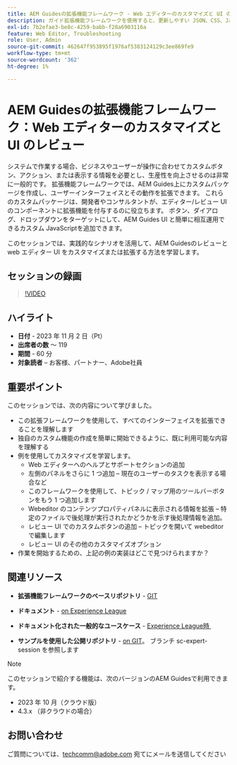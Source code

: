 ```yaml
---
title: AEM Guidesの拡張機能フレームワーク - Web エディターのカスタマイズと UI のレビュー
description: ガイド拡張機能フレームワークを使用すると、更新しやすい JSON、CSS、JavaScriptを使用して、レビュー Ui や Webeditor の目的のセクションをカスタマイズできます。
exl-id: 7b2efae3-be8c-4259-babb-f28a6903116a
feature: Web Editor, Troubleshooting
role: User, Admin
source-git-commit: 462647f953895f1976af5383124129c3ee869fe9
workflow-type: tm+mt
source-wordcount: '362'
ht-degree: 1%

---
```


# AEM Guidesの拡張機能フレームワーク：Web エディターのカスタマイズと UI のレビュー

システムで作業する場合、ビジネスやユーザーが操作に合わせてカスタムボタン、アクション、または表示する情報を必要とし、生産性を向上させるのは非常に一般的です。 拡張機能フレームワークでは、AEM Guides上にカスタムパッケージを作成し、ユーザーインターフェイスとその動作を拡張できます。 これらのカスタムパッケージは、開発者やコンサルタントが、エディター/レビュー UI のコンポーネントに拡張機能を付与するのに役立ちます。 ボタン、ダイアログ、ドロップダウンをターゲットにして、AEM Guides UI と簡単に相互運用できるカスタム JavaScriptを追加できます。

このセッションでは、実践的なシナリオを活用して、AEM Guidesのレビューと web エディター UI をカスタマイズまたは拡張する方法を学習します。

## セッションの録画

>[!VIDEO](https://video.tv.adobe.com/v/3425476/review-ui-customization-guides-extension-framework-web-editor)

## ハイライト

- **日付** - 2023 年 11 月 2 日（Pt）
- **出席者の数** ～ 119
- **期間** - 60 分
- **対象読者** – お客様、パートナー、Adobe社員

## 重要ポイント

このセッションでは、次の内容について学びました。
- この拡張フレームワークを使用して、すべてのインターフェイスを拡張できることを理解します
- 独自のカスタム機能の作成を簡単に開始できるように、既に利用可能な内容を理解する
- 例を使用してカスタマイズを学習します。
   - Web エディターへのヘルプとサポートセクションの追加
   - 左側のパネルをさらに 1 つ追加 – 現在のユーザーのタスクを表示する場合など
   - このフレームワークを使用して、トピック / マップ用のツールバーボタンをもう 1 つ追加します
   - Webeditor のコンテンツプロパティパネルに表示される情報を拡張 – 特定のファイルで後処理が実行されたかどうかを示す後処理情報を追加。
   - レビュー UI でのカスタムボタンの追加 – トピックを開いて webeditor で編集します
   - レビュー UI のその他のカスタマイズオプション
- 作業を開始するための、上記の例の実装はどこで見つけられますか？


## 関連リソース

- **拡張機能フレームワークのベースリポジトリ** - [GIT](https://github.com/adobe/guides-extension/tree/main)

- **ドキュメント** - [on Experience League](../../guides-ui-extensions/aem_guides_framework/basic-customisation.md)

- **ドキュメント化された一般的なユースケース** - [Experience League時 &#x200B;](../../guides-ui-extensions/aem_guides_framework/jui-framework.md)

- **サンプルを使用した公開リポジトリ** - [on GIT](https://github.com/adobe/guides-extension/tree/sc-expert-session)。 ブランチ sc-expert-session を参照します


>[!NOTE]
>
> このセッションで紹介する機能は、次のバージョンのAEM Guidesで利用できます。
> - 2023 年 10 月（クラウド版）
> - 4.3.x （非クラウドの場合）



## お問い合わせ

ご質問については、<techcomm@adobe.com> 宛てにメールを送信してください
